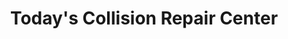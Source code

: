 ---
title: "Today's Collision Repair Center"
url: /malden/todays-collision-repair-center/
shop: car repair
---
